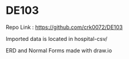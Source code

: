 # DE103

Repo Link :
https://github.com/crk0072/DE103

Imported data is located in hospital-csv/

ERD and Normal Forms made with draw.io